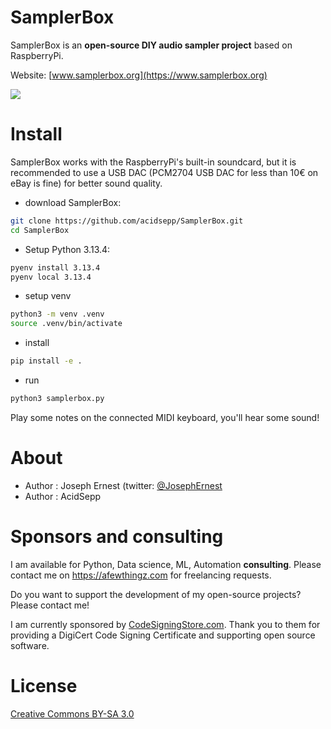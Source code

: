 # SamplerBox

SamplerBox is an **open-source DIY audio sampler project** based on RaspberryPi.

Website: [www.samplerbox.org](https://www.samplerbox.org)

[![](https://gget.it/flurexml/1.jpg)](https://www.youtube.com/watch?v=yz7GZ8YOjTw)

# Install

SamplerBox works with the RaspberryPi's built-in soundcard, but it is recommended to use a USB DAC (PCM2704 USB DAC for
less than 10€ on eBay is fine) for better sound quality.

+ download SamplerBox:

```sh
git clone https://github.com/acidsepp/SamplerBox.git
cd SamplerBox
```

+ Setup Python 3.13.4:

```sh
pyenv install 3.13.4
pyenv local 3.13.4
```

+ setup venv

~~~sh
python3 -m venv .venv
source .venv/bin/activate
~~~

+ install

```sh
pip install -e .  
```

+ run

```sh
python3 samplerbox.py
```

Play some notes on the connected MIDI keyboard, you'll hear some sound!

# About

- Author : Joseph Ernest (twitter: [@JosephErnest](https:/twitter.com/JosephErnest)
- Author : AcidSepp

# Sponsors and consulting

I am available for Python, Data science, ML, Automation **consulting**. Please contact me on https://afewthingz.com for
freelancing requests.

Do you want to support the development of my open-source projects? Please contact me!

I am currently sponsored by [CodeSigningStore.com](https://codesigningstore.com). Thank you to them for providing a
DigiCert Code Signing Certificate and supporting open source software.

# License

[Creative Commons BY-SA 3.0](https://creativecommons.org/licenses/by-sa/3.0/)
